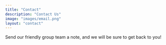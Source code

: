 ```yaml
---
title: "Contact"
description: "Contact Us"
image: "images/email.png"
layout: "contact"
---
```

Send our friendly group team a note, and we will be sure to get back to you!
